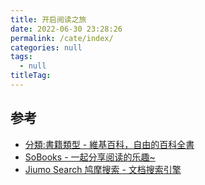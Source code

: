 ```yaml
---
title: 开启阅读之旅
date: 2022-06-30 23:28:26
permalink: /cate/index/
categories: null
tags: 
  - null
titleTag: 
---
```


<Banner img="https://cdn.staticaly.com/gh/jonsam-ng/image-hosting@master/oxygen-space/image.1nttg1wdz70g.webp" title="读万卷书，行万里路" desc="每周一本书，开启您的新奇读书之旅" reverse :height="300"/>

## 参考

- [分類:書籍類型 - 維基百科，自由的百科全書](https://zh.wikipedia.org/zh-hk/Category:%E6%9B%B8%E7%B1%8D%E9%A1%9E%E5%9E%8B)
- [SoBooks - 一起分享阅读的乐趣~](https://sobooks.net/)
- [Jiumo Search 鸠摩搜索 - 文档搜索引擎](https://www.jiumodiary.com/)